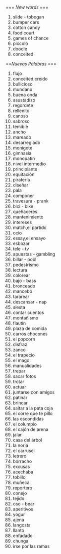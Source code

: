 === *New words* ===

1. slide - tobogan
2. bumper cars
3. cotton candy
4. food court
5. games of chance
6. piccolo
7. doodle
8. conceited

==*Nuevas Palabras* ===

1. flujo
2. conceited,creído
3. bullicioso
4. mundano
5. buena onda
6. asustadizo
7. regordete
8. rellenito
9. canoso
10. sabroso
11. temible
12. ancho
13. mareado
14. desarreglado
15. monigote
16. gimnasia
17. monopatín
18. nivel intermedio
19. principiante
20. equitación
21. piratería
22. diseñar
23. pala
24. componer
25. travesura - prank
26. bici - bike
27. quehaceres
28. mantenimiento
29. intereses
30. match,el partido
31. ocio
32. essay,el ensayo
33. esbozar
34. tele - tv
35. apuestas - gambling
36. billar - pool
37. pedestrismo
38. lectura
39. colorear
40. bajo - bass
41. bronceado
42. mancebo
43. tararear
44. descansar - nap
45. siesta
46. contar cuentos
47. montañismo
48. flautín
49. plaza de comida
50. carros chocones
51. el popcorn
52. disfraz
53. zanco
54. el trapecio
55. el mago
56. manualidades
57. trepar
58. sacar fotos
59. trotar
60. actuar
61. juntarse con amigos
62. patinar
63. brincar
64. saltar a la pata coja
65. el corre que te pillo
66. las escondidas
67. el columpio
68. el cajón de arena
69. jalar
70. casa del árbol
71. la noria
72. el carrusel
73. letrero
74. borracho
75. excusas
76. acechaba
77. tobillo
78. muñeca
79. reportero
80. conejo
81. tejido
82. oso - bear
83. aperitivos
84. yogur
85. ajena
86. langosta
87. llanto
88. enfadado
89. chunga
90. irse por las ramas
